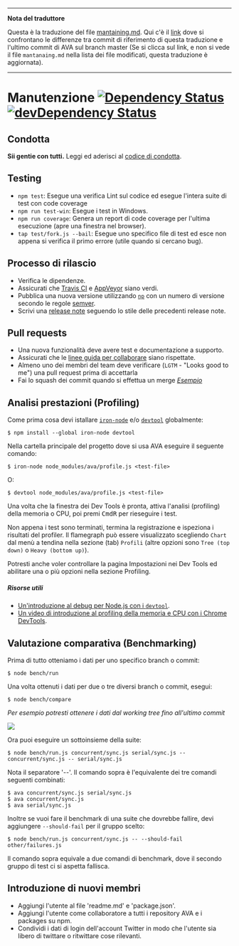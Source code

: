 ___
**Nota del traduttore**

Questa è la traduzione del file [mantaining.md](https://github.com/avajs/ava/raw/main/mantaining.md). Qui c'è il [link](https://github.com/avajs/ava/compare/c09462c3e515c41da8177a3d9ba5fb0f19759653...master#diff-0730bb7c2e8f9ea2438b52e419dd86c9) dove si confrontano le differenze tra commit di riferimento di questa traduzione e l'ultimo commit di AVA sul branch master (Se si clicca sul link, e non si vede il file `mantanaing.md` nella lista dei file modificati, questa traduzione è aggiornata).
___
# Manutenzione [![Dependency Status](https://david-dm.org/avajs/ava.svg)](https://david-dm.org/avajs/ava) [![devDependency Status](https://david-dm.org/avajs/ava/dev-status.svg)](https://david-dm.org/avajs/ava#info=devDependencies)

## Condotta

**Sii gentie con tutti.**
Leggi ed aderisci al [codice di condotta](code-of-conduct.md).


## Testing

 - `npm test`: Esegue una verifica Lint sul codice ed esegue l'intera suite di test con code coverage
 - `npm run test-win`: Esegue i test in Windows.
 - `npm run coverage`: Genera un report di code coverage per l'ultima esecuzione (apre una finestra nel browser).
 - `tap test/fork.js --bail`:  Esegue uno specifico file di test ed esce non appena si verifica il primo errore (utile quando si cercano bug).


## Processo di rilascio

- Verifica le dipendenze.
- Assicurati che [Travis CI](https://travis-ci.org/avajs/ava) e [AppVeyor](https://ci.appveyor.com/project/avajs/ava/branch/master) siano verdi.
- Pubblica una nuova versione utilizzando [`np`](https://github.com/sindresorhus/np) con un numero di versione secondo le regole [semver](http://semver.org).
- Scrivi una [release note](https://github.com/avajs/ava/releases/new) seguendo lo stile delle precedenti release note.


## Pull requests

- Una nuova funzionalità deve avere test e documentazione a supporto.
- Assicurati che le [linee guida per collaborare](contributing.md) siano rispettate.
- Almeno uno dei membri del team deve verificare (`LGTM` - "Looks good to me") una pull request prima di accettarla
- Fai lo squash dei commit quando si effettua un merge *[Esempio](https://github.com/avajs/ava/commit/0675d3444da6958b54c7e5eada91034e516bc97c)*

## Analisi prestazioni (Profiling)

Come prima cosa devi istallare
 [`iron-node`](https://github.com/s-a/iron-node) e/o [`devtool`](https://github.com/Jam3/devtool) globalmente:

```
$ npm install --global iron-node devtool
```

Nella cartella principale del progetto dove si usa AVA eseguire il seguente comando:

```
$ iron-node node_modules/ava/profile.js <test-file>
```

O:

```
$ devtool node_modules/ava/profile.js <test-file>
```

Una volta che la finestra dei Dev Tools è pronta, attiva l'analisi (profiling) della memoria o CPU, poi premi <kbd>Cmd</kbd><kbd>R</kbd> per rieseguire i test.

Non appena i test sono terminati, termina la registrazione e ispeziona i risultati del profiler. Il flamegraph può essere visualizzato scegliendo `Chart` dal menù a tendina nella sezione (tab) `Profili` (altre opzioni sono `Tree (top down)` o `Heavy (bottom up)`).

Potresti anche voler controllare la pagina Impostazioni nei Dev Tools ed abilitare una o più opzioni nella sezione Profiling.

##### Risorse utili

 - [Un'introduzione al debug per Node.js con i `devtool`](http://mattdesl.svbtle.com/debugging-nodejs-in-chrome-devtools).
 - [Un video di introduzione al profiling della memoria e CPU con i Chrome DevTools](https://www.youtube.com/watch?v=KKwmdTByxLk).

 ## Valutazione comparativa (Benchmarking)

Prima di tutto otteniamo i dati per uno specifico branch o commit:

```
$ node bench/run
```

Una volta ottenuti i dati per due o tre diversi branch o commit, esegui:

```
$ node bench/compare
```

*Per esempio potresti ottenere i dati dal working tree fino all'ultimo commit*

![](https://cloud.githubusercontent.com/assets/4082216/12700805/bf18f730-c7bf-11e5-8a4f-fec0993c053f.png)

Ora puoi eseguire un sottoinsieme della suite:

```
$ node bench/run.js concurrent/sync.js serial/sync.js -- concurrent/sync.js -- serial/sync.js
```

Nota il separatore '--'. Il comando sopra è l'equivalente dei tre comandi seguenti combinati:

```
$ ava concurrent/sync.js serial/sync.js
$ ava concurrent/sync.js
$ ava serial/sync.js
```

Inoltre se vuoi fare il benchmark di una suite che dovrebbe fallire, devi aggiungere `--should-fail` per il gruppo scelto:

```
$ node bench/run.js concurrent/sync.js -- --should-fail other/failures.js
```

Il comando sopra equivale a due comandi di benchmark, dove il secondo gruppo di test ci si aspetta fallisca.

## Introduzione di nuovi membri

- Aggiungi l'utente al file 'readme.md' e 'package.json'.
- Aggiungi l'utente come collaboratore a tutti i repository AVA e i packages su npm.
- Condividi i dati di login dell'account Twitter in modo che l'utente sia libero di twittare o ritwittare cose rilevanti.
